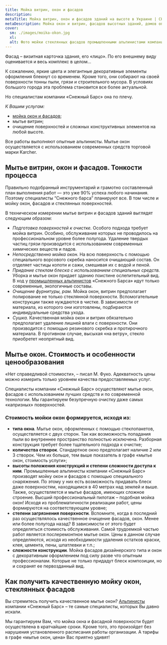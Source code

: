 ```yaml
---
title: Мойка витрин, окон и фасадов
description: 
metaTitle: Мойка витрин, окон и фасадов зданий на высоте в Украине | СНЕЖНЫЙ БАРС
metaDescription: Мойка окон и витрин, фасадов высотных зданий, домов опытными альпинистами в Виннице ☎ +38 (097ru/) 970-53-76 от компании Снежный Барс.
cover:
  sm: ./images/moika-okon.jpg
  xl: 
  alt: Фото мойки стеклянных фасадов промышленными альпинистами компании "Снежный Барс"
---
```

Фасад – визитная карточка здания, его «лицо». По его внешнему виду оценивается и весь комплекс в целом…

К сожалению, яркие цвета и элегантные декоративные элементы оформления блекнут со временем. Кроме того, они собирают на своей поверхности тонны пыли, грязи и строительного мусора. В условиях большого города эта проблема становится все более актуальной.

Но специалистам компании «Снежный Барс» она по плечу.

_К Вашим услугам:_

- [мойка окон и фасадов](/mojka-fasadov/ru/);
- мытье витрин;
- очищение поверхностей и сложных конструктивных элементов на любой высоте.

Все работы выполняют опытные альпинисты. Мытье окон осуществляется с использованием современных средств торговой марки Karcher.

## Мытье витрин, окон и фасадов. Тонкости процесса

Правильно подобранный инструментарий и грамотно составленный план выполнения работ — это уже 90% успеха любого начинания. Поэтому специалисты “Снежного барса” планируют все. В том числе и мойку окон, фасадов и стеклянных поверхностей.

В техническом измерении мытье витрин и фасадов зданий выглядят следующим образом:

- _Подготовка поверхностей к очистке._ Особого подхода требует мойка витрин. Особино, обслуживание которых не проводилось на профессиональном уровне более полугода. Удаление твердых частиц грязи производится с использованием современных химических веществ и падов.
- _Непосредственно мойка окон._ На всю поверхность с помощью специального ворсового скребка наносится очищающий состав. Он отделяет частицы копоти и сажи, смешивая их с водой и пеной.
- _Придание стеклам блеска с использованием специальных средств._ Уборка и мытье окон придает зданию поистине ослепительный вид. В ход у [промышленных альпинистов](/promyshlennyi-alpinizm/ru/) «Снежного Барса» идут только современные, экологичные составы.
- _Очищение фурнитуры, рам._ Мойка окон, витрин предполагает полирование не только стеклянной поверхности. Вспомогательные конструкции также нуждаются в чистке. В зависимости от материала, из которого они изготовлены, подбираются индивидуальные средства ухода.
- _Сушка._ Качественная мойка окон и витрин обязательно предполагает удаление лишней влаги с поверхности. Они производится с помощью резинового скребка и протирочного материала. В противном случае, высыхая «на ветру», стекло приобретет неопрятный вид.

## Мытье окон. Стоимость и особенности ценообразования

«Нет справедливой стоимости», – писал М. Фуко. Адекватность цены можно измерить только уровнем качества предоставляемых услуг.

Специалисты компании «Снежный Барс» осуществляют мытье окон, фасадов с использованием лучших средств и по современной технологии. Мы гарантируем безупречную очистку даже самых «капризных» поверхностей.

### Стоимость мойки окон формируется, исходя из:

- **типа окна**_._ Мытье окон, оформленных с помощью стеклопакетов, осуществляется с двух сторон. Так как возможность попадания пыли во внутреннее пространство полностью исключена. Разборная конструкция требует более тщательного подхода к очистке;
- **количества створок**_._ Стандартное окно предполагает наличие 2 или 3 створок. Чем их больше, тем выше показатель в графе «мытье окон, стоимость услуги»;
- **высоты положения конструкций и степени сложности доступа к ним**_._ Промышленные альпинисты компании «Снежный Барс» производят мойку окон и фасадов с помощью специального снаряжения. По этому у них есть возможность придавать блеск даже поверхностям, находящимся в 40 метрах над землей и выше. Также, осуществляется и мытье фасадов, имеющих сложное строение. Высший профессиональный пилотаж – подобная мойка окон! Исходя из проблематичности реализации работ, цены формируются на соответствующем уровне;
- **степени загрязнения поверхности**_._ Вспомните, когда в последний раз осуществлялось качественное очищение фасадов, окон. Менее или более полугода назад? В зависимости от этого будет определяться стоимость обслуживания. Самой трудоемкой частью работ является послеремонтное мытье окон. Цены в данном случае определяются, исходя из необходимости удаления остатков краски, клея, цемента, пены, шпатлевки и т.п.;
- **сложности конструкции**_._ Мойка фасадов дизайнерского типа и окон с декоративным оформлением под силу разве что опытным профессионалам. Которые не только придадут блеск композиции, но и сохранят ее первозданный вид.

## Как получить качественную мойку окон, стеклянных фасадов

Вы стремитесь получить качественное мытье окон? [Альпинисты](/ru/) компании «Снежный Барс» – те самые специалисты, которых Вы давно искали.

Мы гарантируем Вам, что мойка окна и фасадной поверхности будет осуществлена в кратчайшие сроки. Кроме того, это произойдет без нарушения установленного расписания работы организации. А тарифы в графе «мытье окон, цена» Вас приятно удивят!
